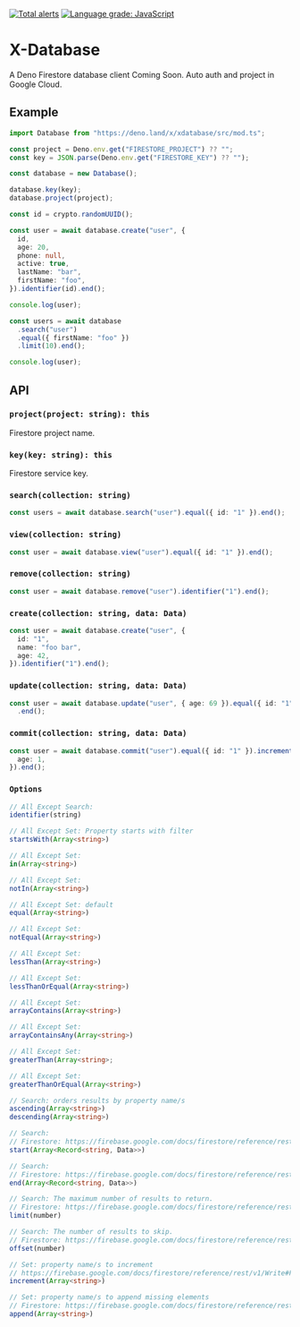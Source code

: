 [![Total alerts](https://img.shields.io/lgtm/alerts/g/xeaone/database.svg?logo=lgtm&logoWidth=18)](https://lgtm.com/projects/g/xeaone/database/alerts/)
[![Language grade: JavaScript](https://img.shields.io/lgtm/grade/javascript/g/xeaone/database.svg?logo=lgtm&logoWidth=18)](https://lgtm.com/projects/g/xeaone/database/context:javascript)

# X-Database

A Deno Firestore database client Coming Soon. Auto auth and project in Google
Cloud.

## Example

```ts
import Database from "https://deno.land/x/xdatabase/src/mod.ts";

const project = Deno.env.get("FIRESTORE_PROJECT") ?? "";
const key = JSON.parse(Deno.env.get("FIRESTORE_KEY") ?? "");

const database = new Database();

database.key(key);
database.project(project);

const id = crypto.randomUUID();

const user = await database.create("user", {
  id,
  age: 20,
  phone: null,
  active: true,
  lastName: "bar",
  firstName: "foo",
}).identifier(id).end();

console.log(user);

const users = await database
  .search("user")
  .equal({ firstName: "foo" })
  .limit(10).end();

console.log(user);
```

## API

### `project(project: string): this`

Firestore project name.

### `key(key: string): this`

Firestore service key.

### `search(collection: string)`

```ts
const users = await database.search("user").equal({ id: "1" }).end();
```

### `view(collection: string)`

```ts
const user = await database.view("user").equal({ id: "1" }).end();
```

### `remove(collection: string)`

```ts
const user = await database.remove("user").identifier("1").end();
```

### `create(collection: string, data: Data)`

```ts
const user = await database.create("user", {
  id: "1",
  name: "foo bar",
  age: 42,
}).identifier("1").end();
```

### `update(collection: string, data: Data)`

```ts
const user = await database.update("user", { age: 69 }).equal({ id: "1" })
  .end();
```

### `commit(collection: string, data: Data)`

```ts
const user = await database.commit("user").equal({ id: "1" }).increment({
  age: 1,
}).end();
```

### `Options`

```ts
// All Except Search:
identifier(string)

// All Except Set: Property starts with filter
startsWith(Array<string>)

// All Except Set:
in(Array<string>)

// All Except Set:
notIn(Array<string>)

// All Except Set: default
equal(Array<string>)

// All Except Set:
notEqual(Array<string>)

// All Except Set:
lessThan(Array<string>)

// All Except Set:
lessThanOrEqual(Array<string>)

// All Except Set:
arrayContains(Array<string>)

// All Except Set:
arrayContainsAny(Array<string>)

// All Except Set:
greaterThan(Array<string>;

// All Except Set:
greaterThanOrEqual(Array<string>)

// Search: orders results by property name/s
ascending(Array<string>)
descending(Array<string>)

// Search:
// Firestore: https://firebase.google.com/docs/firestore/reference/rest/v1/StructuredQuery#FIELDS.start_at
start(Array<Record<string, Data>>)

// Search:
// Firestore: https://firebase.google.com/docs/firestore/reference/rest/v1/StructuredQuery#FIELDS.end_at
end(Array<Record<string, Data>>)

// Search: The maximum number of results to return.
// Firestore: https://firebase.google.com/docs/firestore/reference/rest/v1/StructuredQuery#FIELDS.limit
limit(number)

// Search: The number of results to skip.
// Firestore: https://firebase.google.com/docs/firestore/reference/rest/v1/StructuredQuery#FIELDS.offset
offset(number)

// Set: property name/s to increment
// https://firebase.google.com/docs/firestore/reference/rest/v1/Write#FieldTransform.FIELDS.increment
increment(Array<string>)

// Set: property name/s to append missing elements
// Firestore: https://firebase.google.com/docs/firestore/reference/rest/v1/Write#FieldTransform.FIELDS.append_missing_elements
append(Array<string>)
```

<!--
Firestore reset api docs
https://firebase.google.com/docs/firestore/reference/rest/v1/projects.databases.documents
-->
